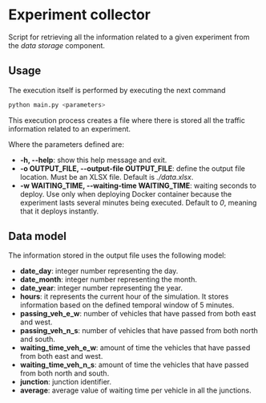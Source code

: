 # Experiment collector
Script for retrieving all the information related to a given experiment from the *data storage* component.

## Usage
The execution itself is performed by executing the next command

```sh
python main.py <parameters>
```

This execution process creates a file where there is stored all the traffic information related to an experiment.

Where the parameters defined are:

- **-h, --help**: show this help message and exit.
- **-o OUTPUT_FILE, --output-file OUTPUT_FILE**: define the output file location. Must be an XLSX file. 
  Default is *./data.xlsx*.
- **-w WAITING_TIME, --waiting-time WAITING_TIME**: waiting seconds to deploy. Use only when deploying Docker container 
  because the experiment lasts several minutes being executed. Default to *0*, meaning that it deploys instantly.
  
## Data model
The information stored in the output file uses the following model:
- **date_day**: integer number representing the day.
- **date_month**: integer number representing the month.
- **date_year**: integer number representing the year.
- **hours**: it represents the current hour of the simulation. It stores information based on the defined temporal 
  window of 5 minutes.
- **passing_veh_e_w**: number of vehicles that have passed from both east and west.
- **passing_veh_n_s**: number of vehicles that have passed from both north and south.
- **waiting_time_veh_e_w**: amount of time the vehicles that have passed from both east and west.
- **waiting_time_veh_n_s**: amount of time the vehicles that have passed from both north and south.
- **junction**: junction identifier.
- **average**: average value of waiting time per vehicle in all the junctions.
